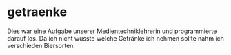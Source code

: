 # getraenke

Dies war eine Aufgabe unserer Medientechniklehrerin und programmierte darauf los.
Da ich nicht wusste welche Getränke ich nehmen sollte nahm ich verschieden Biersorten.
